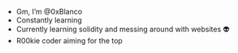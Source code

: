 - Gm, I’m @0xBlanco
- Constantly learning  
- Currently learning solidity and messing around with websites 👽
- R00kie coder aiming for the top 


<!---
0xBlanco/0xBlanco is a ✨ special ✨ repository because its `README.md` (this file) appears on your GitHub profile.
You can click the Preview link to take a look at your changes.
--->
